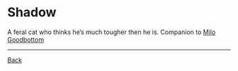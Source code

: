 # Shadow

A feral cat who thinks he’s much tougher then he is. Companion to [Milo Goodbottom](../Owners/MiloGoodbottom.md)

---
[Back](./)